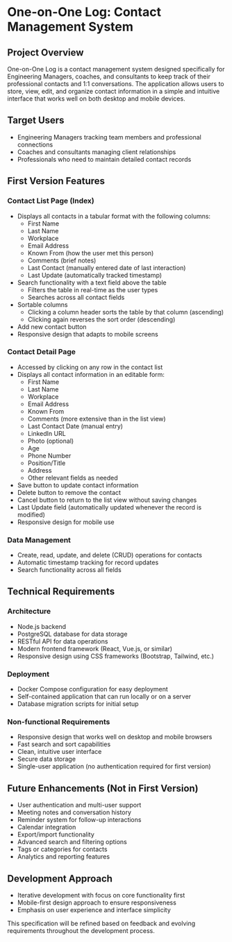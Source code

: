 # One-on-One Log: Contact Management System

## Project Overview

One-on-One Log is a contact management system designed specifically for Engineering Managers, coaches, and consultants to keep track of their professional contacts and 1:1 conversations. The application allows users to store, view, edit, and organize contact information in a simple and intuitive interface that works well on both desktop and mobile devices.

## Target Users

- Engineering Managers tracking team members and professional connections
- Coaches and consultants managing client relationships
- Professionals who need to maintain detailed contact records

## First Version Features

### Contact List Page (Index)
- Displays all contacts in a tabular format with the following columns:
  - First Name
  - Last Name
  - Workplace
  - Email Address
  - Known From (how the user met this person)
  - Comments (brief notes)
  - Last Contact (manually entered date of last interaction)
  - Last Update (automatically tracked timestamp)
- Search functionality with a text field above the table
  - Filters the table in real-time as the user types
  - Searches across all contact fields
- Sortable columns
  - Clicking a column header sorts the table by that column (ascending)
  - Clicking again reverses the sort order (descending)
- Add new contact button
- Responsive design that adapts to mobile screens

### Contact Detail Page
- Accessed by clicking on any row in the contact list
- Displays all contact information in an editable form:
  - First Name
  - Last Name
  - Workplace
  - Email Address
  - Known From
  - Comments (more extensive than in the list view)
  - Last Contact Date (manual entry)
  - LinkedIn URL
  - Photo (optional)
  - Age
  - Phone Number
  - Position/Title
  - Address
  - Other relevant fields as needed
- Save button to update contact information
- Delete button to remove the contact
- Cancel button to return to the list view without saving changes
- Last Update field (automatically updated whenever the record is modified)
- Responsive design for mobile use

### Data Management
- Create, read, update, and delete (CRUD) operations for contacts
- Automatic timestamp tracking for record updates
- Search functionality across all fields

## Technical Requirements

### Architecture
- Node.js backend
- PostgreSQL database for data storage
- RESTful API for data operations
- Modern frontend framework (React, Vue.js, or similar)
- Responsive design using CSS frameworks (Bootstrap, Tailwind, etc.)

### Deployment
- Docker Compose configuration for easy deployment
- Self-contained application that can run locally or on a server
- Database migration scripts for initial setup

### Non-functional Requirements
- Responsive design that works well on desktop and mobile browsers
- Fast search and sort capabilities
- Clean, intuitive user interface
- Secure data storage
- Single-user application (no authentication required for first version)

## Future Enhancements (Not in First Version)
- User authentication and multi-user support
- Meeting notes and conversation history
- Reminder system for follow-up interactions
- Calendar integration
- Export/import functionality
- Advanced search and filtering options
- Tags or categories for contacts
- Analytics and reporting features

## Development Approach
- Iterative development with focus on core functionality first
- Mobile-first design approach to ensure responsiveness
- Emphasis on user experience and interface simplicity

This specification will be refined based on feedback and evolving requirements throughout the development process.
